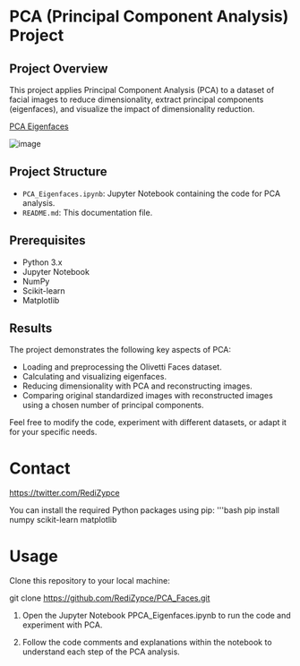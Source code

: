 # PCA (Principal Component Analysis) Project

## Project Overview

This project applies Principal Component Analysis (PCA) to a dataset of facial images to reduce dimensionality, extract principal components (eigenfaces), and visualize the impact of dimensionality reduction.

[PCA Eigenfaces](PCA_Eigenfaces.ipynb)

![image](https://github.com/RediZypce/PCA_Faces/assets/109640560/43adef47-e88f-4ffa-bbce-8037879dea11)

## Project Structure

- `PCA_Eigenfaces.ipynb`: Jupyter Notebook containing the code for PCA analysis.
- `README.md`: This documentation file.

## Prerequisites

- Python 3.x
- Jupyter Notebook
- NumPy
- Scikit-learn
- Matplotlib


## Results
The project demonstrates the following key aspects of PCA:

* Loading and preprocessing the Olivetti Faces dataset.
* Calculating and visualizing eigenfaces.
* Reducing dimensionality with PCA and reconstructing images.
* Comparing original standardized images with reconstructed images using a chosen number of principal components.

Feel free to modify the code, experiment with different datasets, or adapt it for your specific needs.

# Contact

https://twitter.com/RediZypce


You can install the required Python packages using pip:
'''bash
pip install numpy scikit-learn matplotlib

# Usage

Clone this repository to your local machine:

git clone https://github.com/RediZypce/PCA_Faces.git



1) Open the Jupyter Notebook PPCA_Eigenfaces.ipynb to run the code and experiment with PCA.

2) Follow the code comments and explanations within the notebook to understand each step of the PCA analysis.


